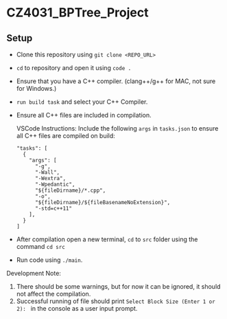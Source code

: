 # CZ4031_BPTree_Project

## Setup

- Clone this repository using `git clone <REPO_URL>`
- `cd` to repository and open it using `code .`
- Ensure that you have a C++ compiler. (clang++/g++ for MAC, not sure for Windows.)
- `run build task` and select your C++ Compiler.
- Ensure all C++ files are included in compilation.

  VSCode Instructions:
  Include the following `args` in `tasks.json` to ensure all C++ files are compiled on build:

  ```
  "tasks": [
    {
      "args": [
        "-g",
        "-Wall",
        "-Wextra",
        "-Wpedantic",
        "${fileDirname}/*.cpp",
        "-o",
        "${fileDirname}/${fileBasenameNoExtension}",
        "-std=c++11"
      ],
    }
  ]
  ```

- After compilation open a new terminal, `cd` to `src` folder using the command `cd src`
- Run code using `./main`.

Development Note:

1. There should be some warnings, but for now it can be ignored, it should not affect the compilation.
2. Successful running of file should print `Select Block Size (Enter 1 or 2): ` in the console as a user input prompt.
